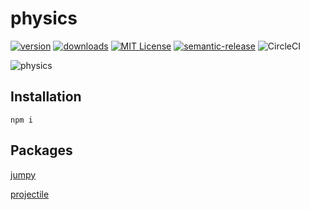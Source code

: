 # physics

[![version](https://img.shields.io/npm/v/physics-jumpy.svg?style=flat-square)](http://npm.im/physics-jumpy)
[![downloads](https://img.shields.io/npm/dm/physics-jumpy.svg?style=flat-square)](http://npm-stat.com/charts.html?package=physics-jumpy&from=2015-08-01)
[![MIT License](https://img.shields.io/npm/l/physics-jumpy.svg?style=flat-square)](http://opensource.org/licenses/MIT)
[![semantic-release](https://img.shields.io/badge/%20%20%F0%9F%93%A6%F0%9F%9A%80-semantic--release-e10079.svg?style=flat-square)](https://github.com/semantic-release/semantic-release)
![CircleCI](https://img.shields.io/circleci/build/github/qaiken/physics/master)

![physics](https://i.imgur.com/mdfKh56.gif)

## Installation

```
npm i
```

## Packages

[jumpy](https://github.com/qaiken/physics/tree/master/packages/physics-jumpy)

[projectile](https://github.com/qaiken/physics/tree/master/packages/physics-projectile)
